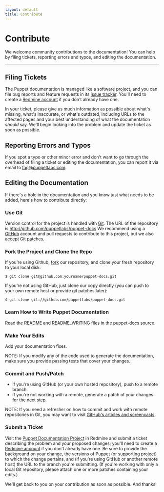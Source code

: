 ```yaml
---
layout: default
title: Contribute
---
```


Contribute
==========

We welcome community contributions to the documentation! You can help by filing
tickets, reporting errors and typos, and editing the documentation.

* * *

Filing Tickets
--------------

The Puppet documentation is managed like a software project, and you can file
bug reports and feature requests in its
[issue tracker](http://projects.puppetlabs.com/projects/puppet-docs/).
You'll need to create a [Redmine account](http://projects.puppetlabs.com/account/register)
if you don't already have one.

In your ticket, please give as much information as possible about what's
missing, what's inaccurate, or what's outdated, including URLs to the affected pages
and your best understanding of what the documentation _should_ say. 
We'll begin looking into the problem and update the ticket as soon as possible.

Reporting Errors and Typos
--------------------------

If you spot a typo or other minor error and don't want to go through
the overhead of filing a ticket or editing the documentation, you can 
report it via email to <faq@puppetlabs.com>. 

Editing the Documentation
-------------------------

If there's a hole in the documentation and you know just what needs to be added, here's how to contribute directly:

### Use Git

Version control for the project is handled with
[Git](http://git-scm.com/). The URL of the repository is <http://github.com/puppetlabs/puppet-docs>
We recommend using a [GitHub](http://github.com) account and pull requests to
contribute to this project, but we also accept Git patches.

### Fork the Project and Clone the Repo

If you're using Github, [fork](http://help.github.com/forking/) our
repository, and clone your fresh repository to your local disk:

    $ git clone git@github.com:yourname/puppet-docs.git

If you're not using GitHub, just clone our copy directly (you can push
to your own remote host or provide git patches later):

    $ git clone git://github.com/puppetlabs/puppet-docs.git

### Learn How to Write Puppet Documentation

Read the
[README](http://github.com/puppetlabs/puppet-docs/blob/master/README.markdown)
and [README_WRITING](http://github.com/puppetlabs/puppet-docs/blob/master/README_WRITING.markdown)
files in the puppet-docs source.

### Make Your Edits

Add your documentation fixes.

NOTE: If you modify any of the code used to generate the documentation, make sure you
provide passing tests that cover your changes.

### Commit and Push/Patch

* If you're using GitHub (or your own hosted repository), push to a
  remote branch.
* If you're not working with a remote, generate a patch of your
  changes for the next step.

NOTE: If you need a refresher on how to commit and work with remote
repositories in Git, you may want to visit [GitHub's articles and
screencasts](http://learn.github.com/).

### Submit a Ticket

Visit the [Puppet Documentation Project](http://projects.puppetlabs.com/projects/puppet-docs/)
in Redmine and submit a ticket describing the problem and your proposed
changes; you'll need to create a [Redmine account](http://projects.puppetlabs.com/account/register)
if you don't already have one. Be sure to provide the background on
your change, the versions of Puppet (or supporting project)
to which the change pertains, and (if you're using GitHub or another
remote host) the URL to the branch you're submitting. (If you're working
with only a local Git repository, please attach one or more patches containing your edits.)

We'll get back to you on your contribution as soon as possible. And thanks!
